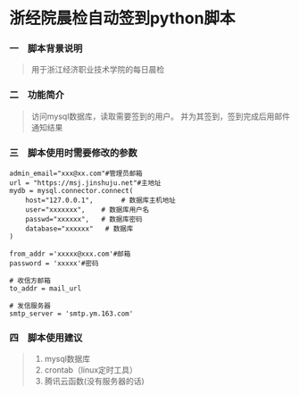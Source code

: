 # 浙经院晨检自动签到python脚本
### 一&emsp;脚本背景说明
>   用于浙江经济职业技术学院的每日晨检
### 二&emsp;功能简介
>   访问mysql数据库，读取需要签到的用户。
    并为其签到，签到完成后用邮件通知结果
### 三&emsp;脚本使用时需要修改的参数
>   
    admin_email="xxx@xx.com"#管理员邮箱
    url = "https://msj.jinshuju.net"#主地址
    mydb = mysql.connector.connect(
        host="127.0.0.1",       # 数据库主机地址
        user="xxxxxxx",    # 数据库用户名
        passwd="xxxxxx",   # 数据库密码
        database="xxxxxx"   # 数据库
    )
>
    from_addr ='xxxxx@xxx.com'#邮箱
    password = 'xxxxx'#密码
    
    # 收信方邮箱
    to_addr = mail_url
    
    # 发信服务器
    smtp_server = 'smtp.ym.163.com'
### 四&emsp;脚本使用建议
>    1. mysql数据库
>    2. crontab（linux定时工具）
>    3. 腾讯云函数(没有服务器的话)